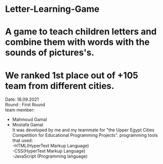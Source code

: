 # Letter-Learning-Game
# A game to teach children letters and combine them with words with the sounds of pictures's.
                                                     
# We ranked 1st place out of +105 team from different cities.                                                           
  Date: 18.09.2021                      
  Round : First Round                                                            
 team member: 
- Mahmoud Gamal                                                            
 - Mostafa Gamal                                                      
  It was developed by me and my teammate for "the Upper Egypt Cities Competition for Educational Programming Projects".
programming tools that used:                                                     
-HTML(HyperText Markup Language)                                                 
-CSS(HyperText Markup Language)                                                     
-JavaScript (Programming language)
